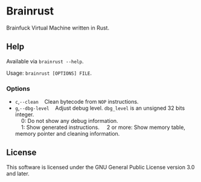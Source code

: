 # Brainrust

Brainfuck Virtual Machine written in Rust.

## Help

Available via `brainrust --help`.

Usage: `brainrust [OPTIONS] FILE`.

### Options

<ul>
  <li><code>c</code>,<code>--clean</code>&nbsp;&nbsp;&nbsp;&nbsp;Clean bytecode from <code>NOP</code> instructions.</li>
  <li><code>g</code>,<code>--dbg-level</code>&nbsp;&nbsp;&nbsp;&nbsp;Adjust debug level. <code>dbg_level</code> is an unsigned 32 bits integer.<br>
    &nbsp;&nbsp;&nbsp;&nbsp;0: Do not show any debug information.<br>
    &nbsp;&nbsp;&nbsp;&nbsp;1: Show generated instructions.
    &nbsp;&nbsp;&nbsp;&nbsp;2 or more: Show memory table, memory pointer and cleaning information.
</li>
</ul>

## License

This software is licensed under the GNU General Public License version 3.0 and later.
